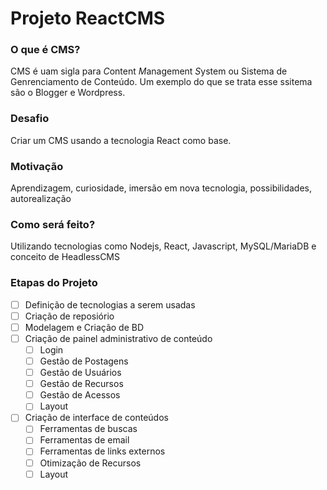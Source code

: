 # Projeto ReactCMS

### O que é CMS?

CMS é uam sigla para *C*ontent *M*anagement *S*ystem ou Sistema de Genrenciamento de Conteúdo.
Um exemplo do que se trata esse ssitema são o Blogger e Wordpress.

### Desafio

Criar um CMS usando a tecnologia React como base.

### Motivação

Aprendizagem, curiosidade, imersão em nova tecnologia, possibilidades, autorealização

### Como será feito?

Utilizando tecnologias como Nodejs, React, Javascript, MySQL/MariaDB e conceito de HeadlessCMS

### Etapas do Projeto

- [ ] Definição de tecnologias a serem usadas
- [ ] Criação de reposiório
- [ ] Modelagem e Criação de BD
- [ ] Criação de painel administrativo de conteúdo
  - [ ] Login
  - [ ] Gestão de Postagens
  - [ ] Gestão de Usuários
  - [ ] Gestão de Recursos
  - [ ] Gestão de Acessos
  - [ ] Layout
- [ ] Criação de interface de conteúdos
  - [ ] Ferramentas de buscas
  - [ ] Ferramentas de email
  - [ ] Ferramentas de links externos
  - [ ] Otimização de Recursos
  - [ ] Layout
